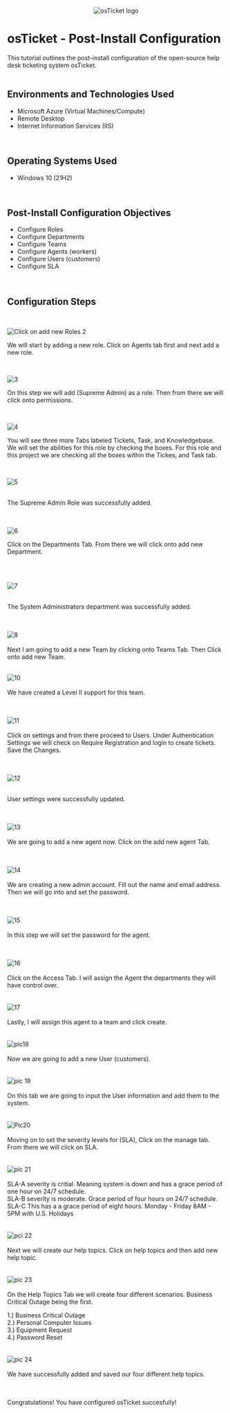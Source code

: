 <p align="center">
<img src="https://i.imgur.com/Clzj7Xs.png" alt="osTicket logo"/>
</p>

<h1>osTicket - Post-Install Configuration</h1>
This tutorial outlines the post-install configuration of the open-source help desk ticketing system osTicket.<br />


</h2>

<br>
<h2>Environments and Technologies Used</h2>

- Microsoft Azure (Virtual Machines/Compute)
- Remote Desktop
- Internet Information Services (IIS)
<br>

<h2>Operating Systems Used </h2>

- Windows 10</b> (21H2)
<br>

<h2>Post-Install Configuration Objectives</h2>

- Configure Roles 
- Configure Departments
- Configure Teams
- Configure Agents (workers)
- Configure Users (customers)
- Configure SLA
<br>

<h2>Configuration Steps</h2>
<br>

  ![Click on add new Roles 2](https://github.com/Terry-Jackson/Post-Installation-Configuration/assets/155121596/aeb4e700-f803-4e99-83ab-ce9d23b98934)

We will start by adding a new role. Click on Agents tab first and next add a new role.
</p>
<br />

<p>

  ![3](https://github.com/Terry-Jackson/Post-Installation-Configuration/assets/155121596/3ff39d4f-66ec-4162-a838-4a531c09de97)

On this step we will add (Supreme Admin) as a role. Then from there we will click onto permissions.
</p>
<br />

<p>

  ![4](https://github.com/Terry-Jackson/Post-Installation-Configuration/assets/155121596/405113a5-8d35-40bf-9eeb-5bc2d36a2e03)

</p>
<p>
You will see three more Tabs labeled Tickets, Task, and Knowledgebase. We will set the abilities for this role by checking the boxes. For this role and this project we are checking all the boxes within the Tickes, and Task tab.
</p>
<br />

![5](https://github.com/Terry-Jackson/Post-Installation-Configuration/assets/155121596/3d9e21a4-8326-4762-88ad-5ad12cd75f4c)

<br>
The Supreme Admin Role was successfully added.


<br>
<br>
<br>

![6](https://github.com/Terry-Jackson/Post-Installation-Configuration/assets/155121596/5dc690ec-527b-4343-a863-184317d740ac)
<br>

Click on the Departments Tab. From there we will click onto add new Department.

<br>


<br>

![7](https://github.com/Terry-Jackson/Post-Installation-Configuration/assets/155121596/44725b2e-6c77-4595-a71c-27f7a6c234bc)

<br>
The System Administrators department was successfully added.

<br>
<br>
<br>

![8](https://github.com/Terry-Jackson/Post-Installation-Configuration/assets/155121596/1850fdec-9bfe-4e08-ae97-381fb4ed56ab)
<br>
<br>
Next I am going to add a new Team by clicking onto Teams Tab. Then Click onto add new Team. 
<br>
<br>

![10](https://github.com/Terry-Jackson/Post-Installation-Configuration/assets/155121596/18949139-07d3-4d18-9ea7-6921e6ddacd9)
<br>
<br>
We have created a Level II support for this team.
<br>
<br>
<br>

![11](https://github.com/Terry-Jackson/Post-Installation-Configuration/assets/155121596/61ca4bde-6df6-4039-9f66-4553eeb227bf)
<br>
<br>
Click on settings and from there proceed to Users. Under Authentication Settings we will check on Require Registration and 
login to create tickets. Save the Changes.
<br>
<br>
<br>

![12](https://github.com/Terry-Jackson/Post-Installation-Configuration/assets/155121596/2e84e5a1-6c9c-404c-8f76-2f6d760e5777)
<br>
<br>

User settings were successfully updated.
<br>
<br>
<br>

![13](https://github.com/Terry-Jackson/Post-Installation-Configuration/assets/155121596/81e59da9-e8bb-4fdb-ad39-8e35de196a8f)
<br>
<br>
We are going to add a new agent now. Click on the add new agent Tab.
<br>
<br>
<br>

![14](https://github.com/Terry-Jackson/Post-Installation-Configuration/assets/155121596/2ca60510-fe49-46b6-990d-42fb1a369924)
<br>
<br>
We are creating a new admin account. Fill out the name and email address. Then we will go into and set the password.
<br>
<br>
<br>

![15](https://github.com/Terry-Jackson/Post-Installation-Configuration/assets/155121596/0e0dfc3a-2546-4afa-9cd2-0536c8dae2ef)
<br>
<br>
In this step we will set the password for the agent.
<br>
<br>
<br>

![16](https://github.com/Terry-Jackson/Post-Installation-Configuration/assets/155121596/11ee3ecd-4c10-4a7d-9b08-7f0dae91374c)
<br>
<br>
Click on the Access Tab. I will assign the Agent the departments they will have control over.
<br>
<br>
<br>
![17](https://github.com/Terry-Jackson/Post-Installation-Configuration/assets/155121596/1d296aa5-c4db-4c58-b3f4-4c1d8e4c29e6)
<br>
<br>
Lastly, I will assign this agent to a team and click create.
<br>
<br>
<br>
![pic18](https://github.com/Terry-Jackson/Post-Installation-Configuration/assets/155121596/3dd6b36c-bd13-4d7d-a583-487f7b0f0f17)
<br>
<br>
Now we are going to add a new User (customers).
<br>
<br>
<br>
![pic 19](https://github.com/Terry-Jackson/Post-Installation-Configuration/assets/155121596/e1e4e0f0-5918-4e6f-b074-3808024056a7)
<br>
<br>
On this tab we are going to input the User information and add them to the system.
<br>
<br>
<br>
![Pic20](https://github.com/Terry-Jackson/Post-Installation-Configuration/assets/155121596/6571c900-59c5-4150-aa3a-8d90a14f065d)
<br>
<br>
Moving on to set the severity levels for (SLA), Click on the manage tab. From there we will click on SLA.
<br>
<br>
<br>
![pic 21](https://github.com/Terry-Jackson/Post-Installation-Configuration/assets/155121596/3973f4f7-d55d-4165-905e-b5ad4910326d)
<br>
<br>
SLA-A severity is critial. Meaning system is down and has a grace period of one hour on 24/7 schedule.
<br>
SLA-B severity is moderate. Grace period of four hours on 24/7 schedule.
<br>
SLA-C This has a a grace period of eight hours. Monday - Friday 8AM - 5PM with U.S. Holidays
<br>
<br>
<br>
![pci 22](https://github.com/Terry-Jackson/Post-Installation-Configuration/assets/155121596/1caf7cb4-617f-44eb-8ac7-b4cd872148ae)
<br>
<br>
Next we will create our help topics. Click on help topics and then add new help topic.
<br>
<br>
<br>
![pic 23](https://github.com/Terry-Jackson/Post-Installation-Configuration/assets/155121596/aabb7404-f5b7-4812-aa00-3c15f9900de0)
<br>
<br>
On the Help Topics Tab we will create four different scenarios. Business Critical Outage being the first.
<br>

1.) Business Critical Outage
<br>
2.) Personal Computer Issues
<br>
3.) Equipment Request
<br>
4.) Password Reset
<br>
<br>
<br>
![pic 24](https://github.com/Terry-Jackson/Post-Installation-Configuration/assets/155121596/ffb3adc7-7439-40b9-ab65-6642e158404c)
<br>
<br>
We have successfully added and saved our four different help topics.
<br>
<br>
<br>

Congratulations! You have configured osTicket succesfully!






